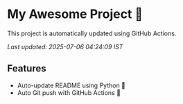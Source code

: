 # My Awesome Project 🚀

This project is automatically updated using GitHub Actions.

_Last updated: 2025-07-06 04:24:09 IST_

## Features
- Auto-update README using Python 🐍
- Auto Git push with GitHub Actions 🤖
